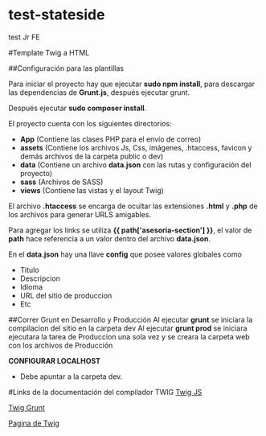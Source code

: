 # test-stateside
test Jr FE

#Template Twig a HTML


##Configuración para las plantillas

Para iniciar el proyecto hay que ejecutar **sudo npm install**, para descargar las dependencias de **Grunt.js**, después ejecutar grunt. 

Después ejecutar **sudo composer install**.

El proyecto cuenta con los siguientes directorios:

* **App** (Contiene las clases PHP para el envío de correo)
* **assets** (Contiene los archivos Js, Css, imágenes, .htaccess, favicon y demás archivos de la carpeta public o dev)
* **data** (Contiene un archivo **data.json** con las rutas y configuración del proyecto)
* **sass** (Archivos de SASS)
* **views** (Contiene las vistas y el layout Twig)

El archivo **.htaccess** se encarga de ocultar las extensiones **.html** y **.php** de los archivos para generar URLS amigables.

Para agregar los links se utiliza **{{ path['asesoria-section'] }}**, el valor de **path** hace referencia a un valor dentro del archivo **data.json**.

En el **data.json** hay una llave **config** que posee valores globales como

* Titulo
* Descripcion
* Idioma
* URL del sitio de produccion
* Etc

##Correr Grunt en Desarrollo y Producción
Al ejecutar **grunt** se iniciara la compilacion del sitio en la carpeta dev
Al ejecutar **grunt prod** se iniciara ejecutara la tarea de Produccion una sola vez y se creara la carpeta web con los archivos de Producción

**CONFIGURAR LOCALHOST**
 - Debe apuntar a la carpeta dev.

#Links de la documentación del compilador TWIG
[Twig JS](http://showmethecode.es/php/twig/twig-js-plantillas-twig-en-el-lado-del-cliente/)

[Twig Grunt](https://github.com/stefanullinger/grunt-twig-render)

[Pagina de Twig](http://twig.sensiolabs.org/)

